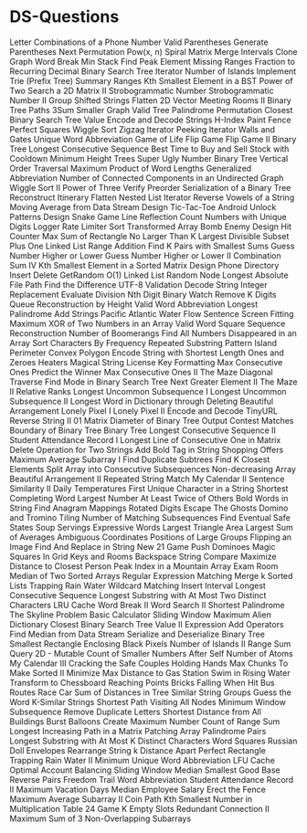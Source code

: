 # DS-Questions

Letter Combinations of a Phone Number
Valid Parentheses
Generate Parentheses
Next Permutation
Pow(x, n)
Spiral Matrix
Merge Intervals
Clone Graph
Word Break
Min Stack
Find Peak Element
Missing Ranges
Fraction to Recurring Decimal
Binary Search Tree Iterator
Number of Islands
Implement Trie (Prefix Tree)
Summary Ranges
Kth Smallest Element in a BST
Power of Two
Search a 2D Matrix II
Strobogrammatic Number
Strobogrammatic Number II
Group Shifted Strings
Flatten 2D Vector
Meeting Rooms II
Binary Tree Paths
3Sum Smaller
Graph Valid Tree
Palindrome Permutation
Closest Binary Search Tree Value
Encode and Decode Strings
H-Index
Paint Fence
Perfect Squares
Wiggle Sort
Zigzag Iterator
Peeking Iterator
Walls and Gates
Unique Word Abbreviation
Game of Life
Flip Game
Flip Game II
Binary Tree Longest Consecutive Sequence
Best Time to Buy and Sell Stock with Cooldown
Minimum Height Trees
Super Ugly Number
Binary Tree Vertical Order Traversal
Maximum Product of Word Lengths
Generalized Abbreviation
Number of Connected Components in an Undirected Graph
Wiggle Sort II
Power of Three
Verify Preorder Serialization of a Binary Tree
Reconstruct Itinerary
Flatten Nested List Iterator
Reverse Vowels of a String
Moving Average from Data Stream
Design Tic-Tac-Toe
Android Unlock Patterns
Design Snake Game
Line Reflection
Count Numbers with Unique Digits
Logger Rate Limiter
Sort Transformed Array
Bomb Enemy
Design Hit Counter
Max Sum of Rectangle No Larger Than K
Largest Divisible Subset
Plus One Linked List
Range Addition
Find K Pairs with Smallest Sums
Guess Number Higher or Lower
Guess Number Higher or Lower II
Combination Sum IV
Kth Smallest Element in a Sorted Matrix
Design Phone Directory
Insert Delete GetRandom O(1)
Linked List Random Node
Longest Absolute File Path
Find the Difference
UTF-8 Validation
Decode String
Integer Replacement
Evaluate Division
Nth Digit
Binary Watch
Remove K Digits
Queue Reconstruction by Height
Valid Word Abbreviation
Longest Palindrome
Add Strings
Pacific Atlantic Water Flow
Sentence Screen Fitting
Maximum XOR of Two Numbers in an Array
Valid Word Square
Sequence Reconstruction
Number of Boomerangs
Find All Numbers Disappeared in an Array
Sort Characters By Frequency
Repeated Substring Pattern
Island Perimeter
Convex Polygon
Encode String with Shortest Length
Ones and Zeroes
Heaters
Magical String
License Key Formatting
Max Consecutive Ones
Predict the Winner
Max Consecutive Ones II
The Maze
Diagonal Traverse
Find Mode in Binary Search Tree
Next Greater Element II
The Maze II
Relative Ranks
Longest Uncommon Subsequence I
Longest Uncommon Subsequence II
Longest Word in Dictionary through Deleting
Beautiful Arrangement
Lonely Pixel I
Lonely Pixel II
Encode and Decode TinyURL
Reverse String II
01 Matrix
Diameter of Binary Tree
Output Contest Matches
Boundary of Binary Tree
Binary Tree Longest Consecutive Sequence II
Student Attendance Record I
Longest Line of Consecutive One in Matrix
Delete Operation for Two Strings
Add Bold Tag in String
Shopping Offers
Maximum Average Subarray I
Find Duplicate Subtrees
Find K Closest Elements
Split Array into Consecutive Subsequences
Non-decreasing Array
Beautiful Arrangement II
Repeated String Match
My Calendar II
Sentence Similarity II
Daily Temperatures
First Unique Character in a String
Shortest Completing Word
Largest Number At Least Twice of Others
Bold Words in String
Find Anagram Mappings
Rotated Digits
Escape The Ghosts
Domino and Tromino Tiling
Number of Matching Subsequences
Find Eventual Safe States
Soup Servings
Expressive Words
Largest Triangle Area
Largest Sum of Averages
Ambiguous Coordinates
Positions of Large Groups
Flipping an Image
Find And Replace in String
New 21 Game
Push Dominoes
Magic Squares In Grid
Keys and Rooms
Backspace String Compare
Maximize Distance to Closest Person
Peak Index in a Mountain Array
Exam Room
Median of Two Sorted Arrays
Regular Expression Matching
Merge k Sorted Lists
Trapping Rain Water
Wildcard Matching
Insert Interval
Longest Consecutive Sequence
Longest Substring with At Most Two Distinct Characters
LRU Cache
Word Break II
Word Search II
Shortest Palindrome
The Skyline Problem
Basic Calculator
Sliding Window Maximum
Alien Dictionary
Closest Binary Search Tree Value II
Expression Add Operators
Find Median from Data Stream
Serialize and Deserialize Binary Tree
Smallest Rectangle Enclosing Black Pixels
Number of Islands II
Range Sum Query 2D - Mutable
Count of Smaller Numbers After Self
Number of Atoms
My Calendar III
Cracking the Safe
Couples Holding Hands
Max Chunks To Make Sorted II
Minimize Max Distance to Gas Station
Swim in Rising Water
Transform to Chessboard
Reaching Points
Bricks Falling When Hit
Bus Routes
Race Car
Sum of Distances in Tree
Similar String Groups
Guess the Word
K-Similar Strings
Shortest Path Visiting All Nodes
Minimum Window Subsequence
Remove Duplicate Letters
Shortest Distance from All Buildings
Burst Balloons
Create Maximum Number
Count of Range Sum
Longest Increasing Path in a Matrix
Patching Array
Palindrome Pairs
Longest Substring with At Most K Distinct Characters
Word Squares
Russian Doll Envelopes
Rearrange String k Distance Apart
Perfect Rectangle
Trapping Rain Water II
Minimum Unique Word Abbreviation
LFU Cache
Optimal Account Balancing
Sliding Window Median
Smallest Good Base
Reverse Pairs
Freedom Trail
Word Abbreviation
Student Attendance Record II
Maximum Vacation Days
Median Employee Salary
Erect the Fence
Maximum Average Subarray II
Coin Path
Kth Smallest Number in Multiplication Table
24 Game
K Empty Slots
Redundant Connection II
Maximum Sum of 3 Non-Overlapping Subarrays
